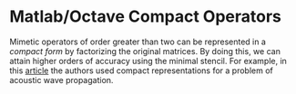 # Matlab/Octave Compact Operators

Mimetic operators of order greater than two can be represented in a _compact form_ by factorizing the original matrices. By doing this, we can attain higher orders of accuracy using the minimal stencil. For example, in this [article](https://doi.org/10.1016/j.cam.2015.01.040) the authors used compact representations for a problem of acoustic wave propagation.
